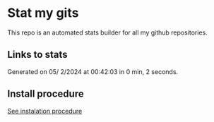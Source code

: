 # Stat my gits

This repo is an automated stats builder for all my github repositories.

## Links to stats


Generated on 05/ 2/2024 at 00:42:03 in 0 min, 2 seconds.

## Install procedure

[See instalation procedure](./src/install.md)
